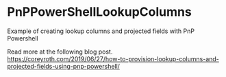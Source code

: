 # PnPPowerShellLookupColumns
Example of creating lookup columns and projected fields with PnP Powershell

Read more at the following blog post.  
https://coreyroth.com/2019/06/27/how-to-provision-lookup-columns-and-projected-fields-using-pnp-powershell/
